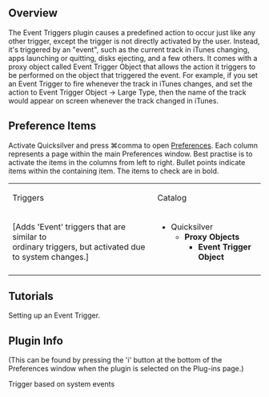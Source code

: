 ## Overview

The Event Triggers plugin causes a predefined action to occur just like
any other trigger, except the trigger is not directly activated by the
user. Instead, it's triggered by an "event", such as the current track
in iTunes changing, apps launching or quitting, disks ejecting, and a
few others. It comes with a proxy object called Event Trigger Object
that allows the action it triggers to be performed on the object that
triggered the event. For example, if you set an Event Trigger to fire
whenever the track in iTunes changes, and set the action to Event
Trigger Object -\> Large Type, then the name of the track would appear
on screen whenever the track changed in iTunes.

## Preference Items

Activate Quicksilver and press ⌘comma to open
[Preferences](Preferences "wikilink"). Each column represents a page
within the main Preferences window. Best practise is to activate the
items in the columns from left to right. Bullet points indicate items
within the containing item. The items to check are in bold.

<table>
<tbody>
<tr class="odd">
<td><p>Triggers</p></td>
<td><p>Catalog</p></td>
</tr>
<tr class="even">
<td><p>[Adds 'Event' triggers that are similar to<br />
ordinary triggers, but activated due to system changes.]</p></td>
<td><ul>
<li>Quicksilver
<ul>
<li><b>Proxy Objects</b>
<ul>
<li><b>Event Trigger Object</b></li>
</ul></li>
</ul></li>
</ul></td>
</tr>
<tr class="odd">
<td></td>
<td></td>
</tr>
</tbody>
</table>

## Tutorials

Setting up an Event Trigger.

## Plugin Info

(This can be found by pressing the 'i' button at the bottom of the
Preferences window when the plugin is selected on the Plug-ins page.)

Trigger based on system events